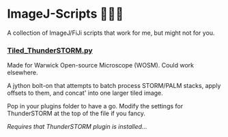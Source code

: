# ImageJ-Scripts :microscope::mouse2::hospital:
A collection of ImageJ/FiJi scripts that work for me, but might not for you.
### [Tiled_ThunderSTORM.py](https://github.com/AZwetsloot/ImageJ-Scripts/blob/master/Tiled_ThunderSTORM.py)
Made for Warwick Open-source Microscope (WOSM). Could work elsewhere.

A jython bolt-on that attempts to batch process STORM/PALM stacks, apply offsets to them, and concat' into one larger tiled image.

Pop in your plugins folder to have a go. Modify the settings for ThunderSTORM at the top of the file if you fancy. 

*Requires that ThunderSTORM plugin is installed...*

